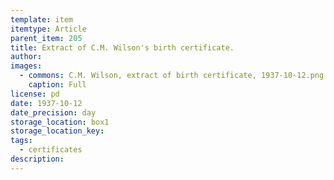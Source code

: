 ```yaml
---
template: item
itemtype: Article
parent_item: 205
title: Extract of C.M. Wilson's birth certificate.
author: 
images:
  - commons: C.M. Wilson, extract of birth certificate, 1937-10-12.png
    caption: Full
license: pd
date: 1937-10-12
date_precision: day
storage_location: box1
storage_location_key: 
tags:
  - certificates
description: 
---
```

